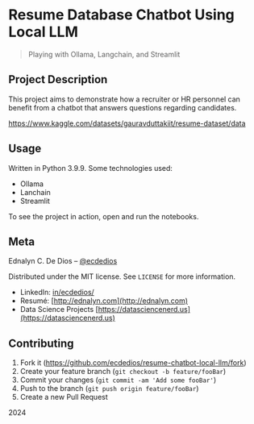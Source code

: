 # Resume Database Chatbot Using Local LLM

> Playing with Ollama, Langchain, and Streamlit

## Project Description

This project aims to demonstrate how a recruiter or HR personnel can benefit from a chatbot that answers questions regarding candidates.

https://www.kaggle.com/datasets/gauravduttakiit/resume-dataset/data

## Usage

Written in Python 3.9.9. Some technologies used:

- Ollama
- Lanchain
- Streamlit

To see the project in action, open and run the notebooks.

## Meta

Ednalyn C. De Dios – [@ecdedios](https://github.com/ecdedios)

Distributed under the MIT license. See `LICENSE` for more information.

- LinkedIn: [in/ecdedios/](https://www.linkedin.com/in/ecdedios/)
- Resumé: [http://ednalyn.com](http://ednalyn.com)
- Data Science Projects [https://datasciencenerd.us](https://datasciencenerd.us)

## Contributing

1. Fork it (<https://github.com/ecdedios/resume-chatbot-local-llm/fork>)
2. Create your feature branch (`git checkout -b feature/fooBar`)
3. Commit your changes (`git commit -am 'Add some fooBar'`)
4. Push to the branch (`git push origin feature/fooBar`)
5. Create a new Pull Request

2024
